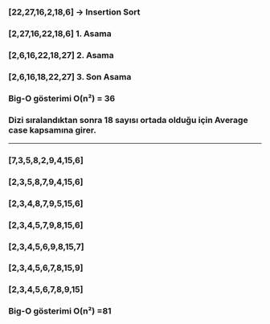 ### [22,27,16,2,18,6] -> Insertion Sort
### [2,27,16,22,18,6] 1. Asama
### [2,6,16,22,18,27] 2. Asama
### [2,6,16,18,22,27] 3. Son Asama

### Big-O gösterimi O(n²) = 36

### Dizi sıralandıktan sonra 18 sayısı ortada olduğu için Average case kapsamına girer.
---

### [7,3,5,8,2,9,4,15,6] 
### [2,3,5,8,7,9,4,15,6]
### [2,3,4,8,7,9,5,15,6]
### [2,3,4,5,7,9,8,15,6]
### [2,3,4,5,6,9,8,15,7]
### [2,3,4,5,6,7,8,15,9]
### [2,3,4,5,6,7,8,9,15]

### Big-O gösterimi O(n²) =81